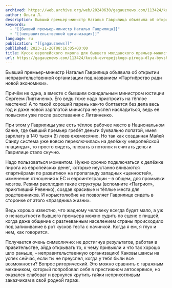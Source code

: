```yaml
---
archived: https://web.archive.org/web/20240630/gagauznews.com/113424/kusok-evropejskogo-piroga-dlya-byvshego-moldavskogo-premer-ministra.html
author: Ольга Л.
description: Бывший премьер-министр Наталья Гаврилица объявила об открытии неправительственной организации под названием «Партнёрство ради новой экономики». Причём не одна, а вместе с бывшим скандальным министром юстиции Сергеем Ливтиненко. Его ведь тоже надо пристроить на тёплое местечко! А то такой хороший парень как-то болтается без дела весь год и даже новой зарплатой министра не успел насладиться, ведь её повысили уже после расставания с Литвиненко. При этом у Гаврилицы уже есть тёплое рабочее место в Национальном банке, где бывший премьер гребёт деньги буквально лопатой, имея зарплату в 140 тысяч (!) леев ежемесячно. Но так как созданная Майей Санду система уже вовсю переключилась на […]
keywords:
  - "[[Бывший премьер-министр Наталья Гаврилица]]"
  - "[[неправительственной организация]]"
language: ru
publication: "[[gagauznews]]"
published: 2023-11-20T08:16:05+00:00
title: Кусок европейского пирога для бывшего молдавского премьер-министра
url: https://gagauznews.com/113424/kusok-evropejskogo-piroga-dlya-byvshego-moldavskogo-premer-ministra.html
---
```


Бывший премьер-министр Наталья Гаврилица объявила об открытии неправительственной организации под названием «Партнёрство ради новой экономики».

Причём не одна, а вместе с бывшим скандальным министром юстиции Сергеем Ливтиненко. Его ведь тоже надо пристроить на тёплое местечко! А то такой хороший парень как-то болтается без дела весь год и даже новой зарплатой министра не успел насладиться, ведь её повысили уже после расставания с Литвиненко.

При этом у Гаврилицы уже есть тёплое рабочее место в Национальном банке, где бывший премьер гребёт деньги буквально лопатой, имея зарплату в 140 тысяч (!) леев ежемесячно. Но так как созданная Майей Санду система уже вовсю переключилась на делёжку «европейской плацинды», то просто сидеть, плевать в потолок и считать деньги Гаврилице стало скучно.

Надо пользоваться моментом. Нужно срочно подключаться к делёжке пирога из европейских денег, которые неустанно вливаются «партнёрами по развитию» на пропаганду западных «ценностей», изменение отношения к ЕС и евроинтеграции – в общем, для промывки мозгов. Режим расплодил такие структуры (вспомните «Патриот», приютивший Ревенко), создав красивые и тёплые места для родственников. И корыстолюбие не позволяет Гаврилице сидеть в сторонке от этого «праздника жизни».

Ведь хорошо известно, что жадному человеку всегда будет мало, а уж о ненасытности бывшего премьера можно судить по сцене с пиццей, когда даже общение с разгневанным населением страны происходило под запихивание в рот кусков теста с начинкой. Когда я ем, я глух и нем, как говорится.

Получается очень символично: не достигнув результатов, работая в правительстве, айда открывать то, к чему привыкли и что так хорошо шло раньше, – неправительственную организацию! Каковы шансы на успех сейчас, если ты не преуспел, когда у тебя были все возможности? Вопрос риторический. Это можно сравнить с гаражным механиком, который попробовал себя в престижном автосервисе, но оказался слабоват и вернулся крутить гайки неприхотливым заказчикам в свой родной гараж.
